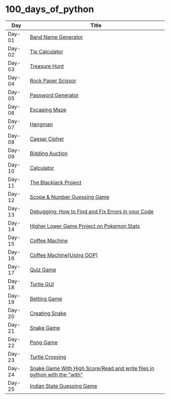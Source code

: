 # 100_days_of_python

| Day    | Title                                                                                  |
| ------ | -------------------------------------------------------------------------------------- |
| Day-01 | [Band Name Generator](./day01)                                                         |
| Day-02 | [Tip Calculator](./day02)                                                              |
| Day-03 | [Treasure Hunt](./day03)                                                               |
| Day-04 | [Rock Paper Scissor](./day04)                                                          |
| Day-05 | [Password Generator](./day05)                                                          |
| Day-06 | [Escaping Maze](./day06)                                                               |
| Day-07 | [Hangman](./day07)                                                                     |
| Day-08 | [Caesar Cipher](./day08)                                                               |
| Day-09 | [Bidding Auction](./day09/)                                                            |
| Day-10 | [Calculator](./day10/)                                                                 |
| Day-11 | [The Blackjack Project](./day11/)                                                      |
| Day-12 | [Scope & Number Guessing Game](./day12/)                                               |
| Day-13 | [Debugging: How to Find and Fix Errors in your Code](./day13/)                         |
| Day-14 | [Higher Lower Game Project on Pokemon Stats](./day14/)                                 |
| Day-15 | [Coffee Machine](./day15/)                                                             |
| Day-16 | [Coffee Machine(Using OOP)](./day16/)                                                  |
| Day-17 | [Quiz Game](./day17/)                                                                  |
| Day-18 | [Turtle GUI](./day18/)                                                                 |
| Day-19 | [Betting Game](./day19/)                                                               |
| Day-20 | [Creating Snake](./day20/)                                                             |
| Day-21 | [Snake Game](./day21/)                                                                 |
| Day-22 | [Pong Game](./day22/)                                                                  |
| Day-23 | [Turtle Crossing](./day23/)                                                            |
| Day-24 | [Snake Game With High Score/Read and write files in python with the "with"](./day024/) |
| Day-25 | [Indian State Guessing Game](./day025)                                                 |